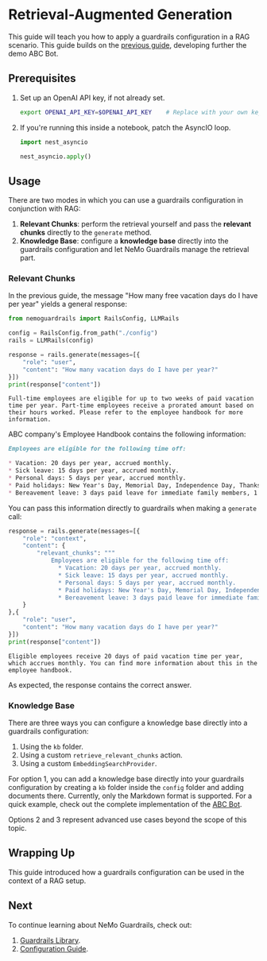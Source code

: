 # Retrieval-Augmented Generation

This guide will teach you how to apply a guardrails configuration in a RAG scenario. This guide builds on the [previous guide](../6_topical_rails), developing further the demo ABC Bot.

## Prerequisites

1. Set up an OpenAI API key, if not already set.

   ```bash
   export OPENAI_API_KEY=$OPENAI_API_KEY    # Replace with your own key
   ```

2. If you're running this inside a notebook, patch the AsyncIO loop.

   ```python
   import nest_asyncio

   nest_asyncio.apply()
   ```

## Usage

There are two modes in which you can use a guardrails configuration in conjunction with RAG:

1. **Relevant Chunks**: perform the retrieval yourself and pass the **relevant chunks** directly to the `generate` method.
2. **Knowledge Base**: configure a **knowledge base** directly into the guardrails configuration and let NeMo Guardrails manage the retrieval part.

### Relevant Chunks

In the previous guide, the message "How many free vacation days do I have per year" yields a general response:

```python
from nemoguardrails import RailsConfig, LLMRails

config = RailsConfig.from_path("./config")
rails = LLMRails(config)

response = rails.generate(messages=[{
    "role": "user",
    "content": "How many vacation days do I have per year?"
}])
print(response["content"])
```

```
Full-time employees are eligible for up to two weeks of paid vacation time per year. Part-time employees receive a prorated amount based on their hours worked. Please refer to the employee handbook for more information.
```

ABC company's Employee Handbook contains the following information:

```markdown
Employees are eligible for the following time off:

* Vacation: 20 days per year, accrued monthly.
* Sick leave: 15 days per year, accrued monthly.
* Personal days: 5 days per year, accrued monthly.
* Paid holidays: New Year's Day, Memorial Day, Independence Day, Thanksgiving Day, Christmas Day.
* Bereavement leave: 3 days paid leave for immediate family members, 1 day for non-immediate family members.
```

You can pass this information directly to guardrails when making a `generate` call:

```python
response = rails.generate(messages=[{
    "role": "context",
    "content": {
        "relevant_chunks": """
            Employees are eligible for the following time off:
              * Vacation: 20 days per year, accrued monthly.
              * Sick leave: 15 days per year, accrued monthly.
              * Personal days: 5 days per year, accrued monthly.
              * Paid holidays: New Year's Day, Memorial Day, Independence Day, Thanksgiving Day, Christmas Day.
              * Bereavement leave: 3 days paid leave for immediate family members, 1 day for non-immediate family members. """
    }
},{
    "role": "user",
    "content": "How many vacation days do I have per year?"
}])
print(response["content"])
```

```
Eligible employees receive 20 days of paid vacation time per year, which accrues monthly. You can find more information about this in the employee handbook.
```

As expected, the response contains the correct answer.

### Knowledge Base

There are three ways you can configure a knowledge base directly into a guardrails configuration:

1. Using the `kb` folder.
2. Using a custom `retrieve_relevant_chunks` action.
3. Using a custom `EmbeddingSearchProvider`.

For option 1, you can add a knowledge base directly into your guardrails configuration by creating a `kb` folder inside the `config` folder and adding documents there. Currently, only the Markdown format is supported. For a quick example, check out the complete implementation of the [ABC Bot](../../../examples/bots/abc).

Options 2 and 3 represent advanced use cases beyond the scope of this topic.

## Wrapping Up

This guide introduced how a guardrails configuration can be used in the context of a RAG setup.

## Next

To continue learning about NeMo Guardrails, check out:
1. [Guardrails Library](../../user_guides/guardrails-library.md).
2. [Configuration Guide](../../user_guides/configuration-guide.md).
